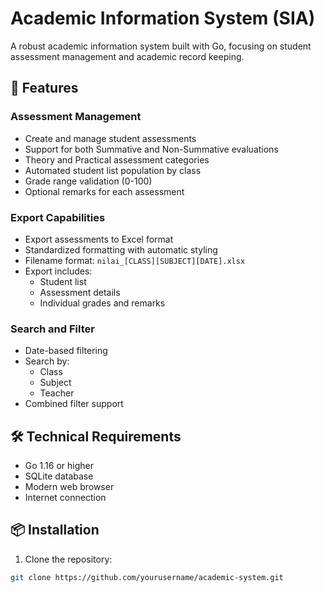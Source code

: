 # Academic Information System (SIA)

A robust academic information system built with Go, focusing on student assessment management and academic record keeping.

## 🚀 Features

### Assessment Management
- Create and manage student assessments
- Support for both Summative and Non-Summative evaluations
- Theory and Practical assessment categories
- Automated student list population by class
- Grade range validation (0-100)
- Optional remarks for each assessment

### Export Capabilities
- Export assessments to Excel format
- Standardized formatting with automatic styling
- Filename format: `nilai_[CLASS][SUBJECT][DATE].xlsx`
- Export includes:
  - Student list
  - Assessment details
  - Individual grades and remarks

### Search and Filter
- Date-based filtering
- Search by:
  - Class
  - Subject
  - Teacher
- Combined filter support

## 🛠 Technical Requirements

- Go 1.16 or higher
- SQLite database
- Modern web browser
- Internet connection

## 📦 Installation

1. Clone the repository:
```bash
git clone https://github.com/yourusername/academic-system.git